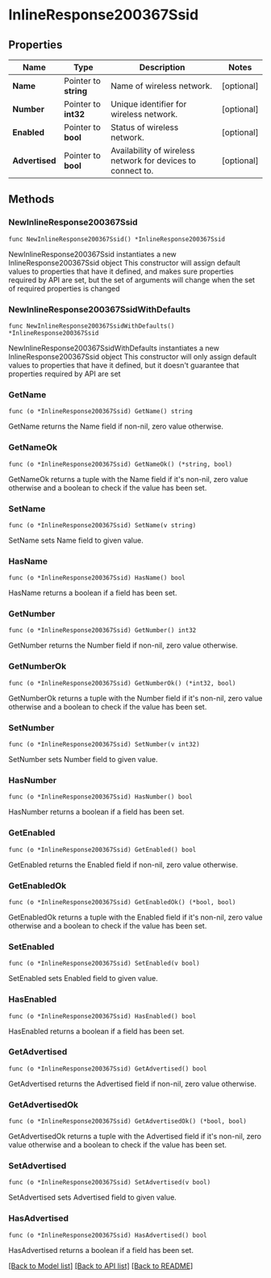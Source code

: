 # InlineResponse200367Ssid

## Properties

Name | Type | Description | Notes
------------ | ------------- | ------------- | -------------
**Name** | Pointer to **string** | Name of wireless network. | [optional] 
**Number** | Pointer to **int32** | Unique identifier for wireless network. | [optional] 
**Enabled** | Pointer to **bool** | Status of wireless network. | [optional] 
**Advertised** | Pointer to **bool** | Availability of wireless network for devices to connect to. | [optional] 

## Methods

### NewInlineResponse200367Ssid

`func NewInlineResponse200367Ssid() *InlineResponse200367Ssid`

NewInlineResponse200367Ssid instantiates a new InlineResponse200367Ssid object
This constructor will assign default values to properties that have it defined,
and makes sure properties required by API are set, but the set of arguments
will change when the set of required properties is changed

### NewInlineResponse200367SsidWithDefaults

`func NewInlineResponse200367SsidWithDefaults() *InlineResponse200367Ssid`

NewInlineResponse200367SsidWithDefaults instantiates a new InlineResponse200367Ssid object
This constructor will only assign default values to properties that have it defined,
but it doesn't guarantee that properties required by API are set

### GetName

`func (o *InlineResponse200367Ssid) GetName() string`

GetName returns the Name field if non-nil, zero value otherwise.

### GetNameOk

`func (o *InlineResponse200367Ssid) GetNameOk() (*string, bool)`

GetNameOk returns a tuple with the Name field if it's non-nil, zero value otherwise
and a boolean to check if the value has been set.

### SetName

`func (o *InlineResponse200367Ssid) SetName(v string)`

SetName sets Name field to given value.

### HasName

`func (o *InlineResponse200367Ssid) HasName() bool`

HasName returns a boolean if a field has been set.

### GetNumber

`func (o *InlineResponse200367Ssid) GetNumber() int32`

GetNumber returns the Number field if non-nil, zero value otherwise.

### GetNumberOk

`func (o *InlineResponse200367Ssid) GetNumberOk() (*int32, bool)`

GetNumberOk returns a tuple with the Number field if it's non-nil, zero value otherwise
and a boolean to check if the value has been set.

### SetNumber

`func (o *InlineResponse200367Ssid) SetNumber(v int32)`

SetNumber sets Number field to given value.

### HasNumber

`func (o *InlineResponse200367Ssid) HasNumber() bool`

HasNumber returns a boolean if a field has been set.

### GetEnabled

`func (o *InlineResponse200367Ssid) GetEnabled() bool`

GetEnabled returns the Enabled field if non-nil, zero value otherwise.

### GetEnabledOk

`func (o *InlineResponse200367Ssid) GetEnabledOk() (*bool, bool)`

GetEnabledOk returns a tuple with the Enabled field if it's non-nil, zero value otherwise
and a boolean to check if the value has been set.

### SetEnabled

`func (o *InlineResponse200367Ssid) SetEnabled(v bool)`

SetEnabled sets Enabled field to given value.

### HasEnabled

`func (o *InlineResponse200367Ssid) HasEnabled() bool`

HasEnabled returns a boolean if a field has been set.

### GetAdvertised

`func (o *InlineResponse200367Ssid) GetAdvertised() bool`

GetAdvertised returns the Advertised field if non-nil, zero value otherwise.

### GetAdvertisedOk

`func (o *InlineResponse200367Ssid) GetAdvertisedOk() (*bool, bool)`

GetAdvertisedOk returns a tuple with the Advertised field if it's non-nil, zero value otherwise
and a boolean to check if the value has been set.

### SetAdvertised

`func (o *InlineResponse200367Ssid) SetAdvertised(v bool)`

SetAdvertised sets Advertised field to given value.

### HasAdvertised

`func (o *InlineResponse200367Ssid) HasAdvertised() bool`

HasAdvertised returns a boolean if a field has been set.


[[Back to Model list]](../README.md#documentation-for-models) [[Back to API list]](../README.md#documentation-for-api-endpoints) [[Back to README]](../README.md)


